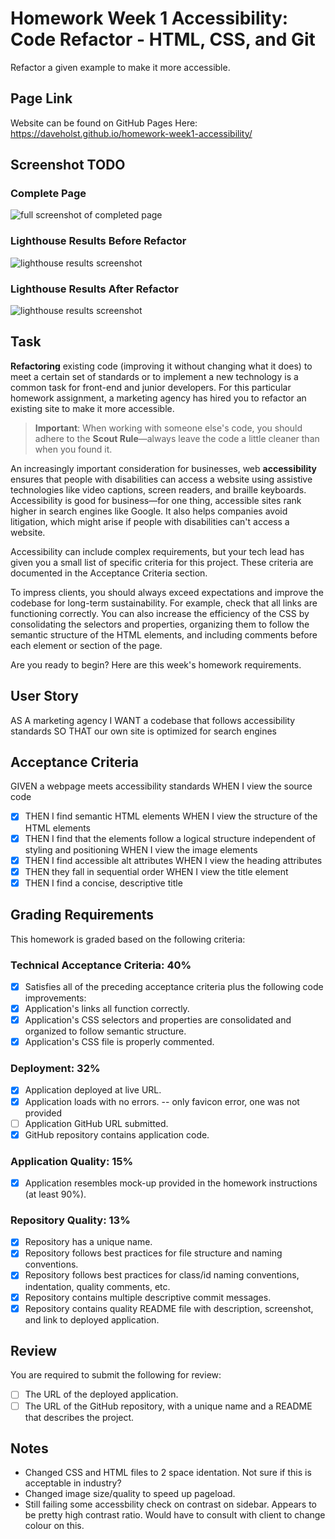 # Homework Week 1 Accessibility: Code Refactor - HTML, CSS, and Git

Refactor a given example to make it more accessible.

## Page Link

Website can be found on GitHub Pages Here: https://daveholst.github.io/homework-week1-accessibility/

## Screenshot TODO

### Complete Page

![full screenshot of completed page](./assets/screenshots/screenshot.png)

### Lighthouse Results Before Refactor

![lighthouse results screenshot](./assets/screenshots/lighthouse-before.png)

### Lighthouse Results After Refactor

![lighthouse results screenshot](./assets/screenshots/lighthouse-after.png)

## Task

**Refactoring** existing code (improving it without changing what it does) to meet a certain set of standards or to implement a new technology is a common task for front-end and junior developers. For this particular homework assignment, a marketing agency has hired you to refactor an existing site to make it more accessible.

> **Important**: When working with someone else's code, you should adhere to the **Scout Rule**&mdash;always leave the code a little cleaner than when you found it.

An increasingly important consideration for businesses, web **accessibility** ensures that people with disabilities can access a website using assistive technologies like video captions, screen readers, and braille keyboards. Accessibility is good for business&mdash;for one thing, accessible sites rank higher in search engines like Google. It also helps companies avoid litigation, which might arise if people with disabilities can't access a website.

Accessibility can include complex requirements, but your tech lead has given you a small list of specific criteria for this project. These criteria are documented in the Acceptance Criteria section.

To impress clients, you should always exceed expectations and improve the codebase for long-term sustainability. For example, check that all links are functioning correctly. You can also increase the efficiency of the CSS by consolidating the selectors and properties, organizing them to follow the semantic structure of the HTML elements, and including comments before each element or section of the page.

Are you ready to begin? Here are this week's homework requirements.

## User Story

AS A marketing agency
I WANT a codebase that follows accessibility standards
SO THAT our own site is optimized for search engines

## Acceptance Criteria

GIVEN a webpage meets accessibility standards
WHEN I view the source code

- [x] THEN I find semantic HTML elements
      WHEN I view the structure of the HTML elements
- [x] THEN I find that the elements follow a logical structure independent of styling and positioning
      WHEN I view the image elements
- [x] THEN I find accessible alt attributes
      WHEN I view the heading attributes
- [x] THEN they fall in sequential order
      WHEN I view the title element
- [x] THEN I find a concise, descriptive title

## Grading Requirements

This homework is graded based on the following criteria:

### Technical Acceptance Criteria: 40%

- [x] Satisfies all of the preceding acceptance criteria plus the following code improvements:
- [x] Application's links all function correctly.
- [x] Application's CSS selectors and properties are consolidated and organized to follow semantic structure.
- [x] Application's CSS file is properly commented.

### Deployment: 32%

- [x] Application deployed at live URL.
- [x] Application loads with no errors. -- only favicon error, one was not provided
- [ ] Application GitHub URL submitted.
- [x] GitHub repository contains application code.

### Application Quality: 15%

- [x] Application resembles mock-up provided in the homework instructions (at least 90%).

### Repository Quality: 13%

- [x] Repository has a unique name.
- [x] Repository follows best practices for file structure and naming conventions.
- [x] Repository follows best practices for class/id naming conventions, indentation, quality comments, etc.
- [x] Repository contains multiple descriptive commit messages.
- [x] Repository contains quality README file with description, screenshot, and link to deployed application.

## Review

You are required to submit the following for review:

- [ ] The URL of the deployed application.
- [ ] The URL of the GitHub repository, with a unique name and a README that describes the project.

## Notes

- Changed CSS and HTML files to 2 space identation. Not sure if this is acceptable in industry?
- Changed image size/quality to speed up pageload.
- Still failing some accessbility check on contrast on sidebar. Appears to be pretty high contrast ratio. Would have to consult with client to change colour on this.

